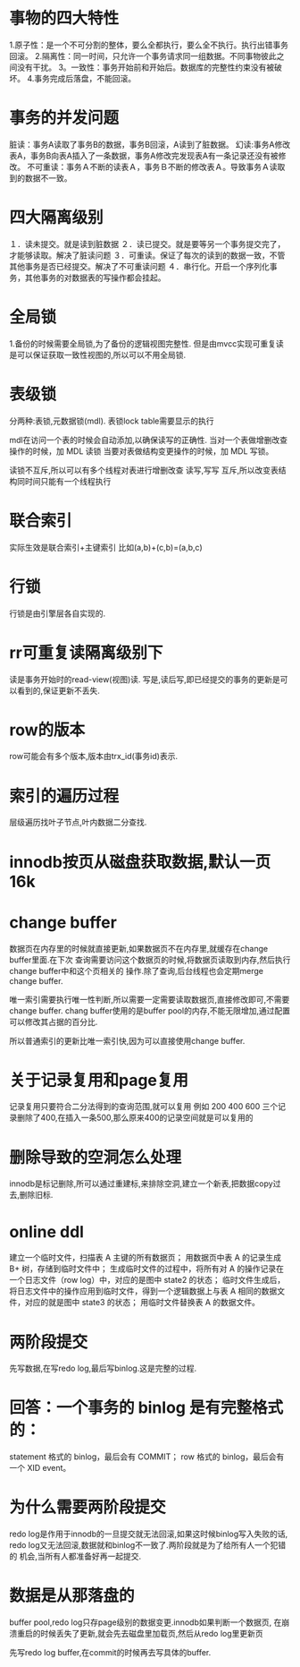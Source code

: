 # 事物的四大特性
1.原子性：是一个不可分割的整体，要么全都执行，要么全不执行。执行出错事务回滚。
2.隔离性：同一时间，只允许一个事务请求同一组数据。不同事物彼此之间没有干扰。
3。一致性：事务开始前和开始后。数据库的完整性约束没有被破坏。
4.事务完成后落盘，不能回滚。

# 事务的并发问题
脏读：事务A读取了事务B的数据，事务B回滚，A读到了脏数据。
幻读:事务A修改表A，事务B向表A插入了一条数据，事务A修改完发现表A有一条记录还没有被修改。
不可重读：事务Ａ不断的读表Ａ，事务Ｂ不断的修改表Ａ。导致事务Ａ读取到的数据不一致。

# 四大隔离级别

１．读未提交。就是读到脏数据
２．读已提交。就是要等另一个事务提交完了，才能够读取。解决了脏读问题
３．可重读。保证了每次的读到的数据一致，不管其他事务是否已经提交。解决了不可重读问题
４．串行化。开启一个序列化事务，其他事务的对数据表的写操作都会挂起。

# 全局锁
1.备份的时候需要全局锁,为了备份的逻辑视图完整性.
但是由mvcc实现可重复读是可以保证获取一致性视图的,所以可以不用全局锁.

# 表级锁
分两种:表锁,元数据锁(mdl).
表锁lock table需要显示的执行

mdl在访问一个表的时候会自动添加,以确保读写的正确性.
当对一个表做增删改查操作的时候，加 MDL 读锁
当要对表做结构变更操作的时候，加 MDL 写锁。

读锁不互斥,所以可以有多个线程对表进行增删改查
读写,写写 互斥,所以改变表结构同时间只能有一个线程执行

# 联合索引
实际生效是联合索引+主键索引
比如(a,b)+(c,b)=(a,b,c)

# 行锁
行锁是由引擎层各自实现的.

# rr可重复读隔离级别下
读是事务开始时的read-view(视图)读.
写是,读后写,即已经提交的事务的更新是可以看到的,保证更新不丢失.

# row的版本
row可能会有多个版本,版本由trx_id(事务id)表示.

# 索引的遍历过程
层级遍历找叶子节点,叶内数据二分查找.

# innodb按页从磁盘获取数据,默认一页16k

# change buffer
数据页在内存里的时候就直接更新,如果数据页不在内存里,就缓存在change buffer里面.在下次
查询需要访问这个数据页的时候,将数据页读取到内存,然后执行change buffer中和这个页相关的
操作.除了查询,后台线程也会定期merge change buffer.

唯一索引需要执行唯一性判断,所以需要一定需要读取数据页,直接修改即可,不需要change buffer.
chang buffer使用的是buffer pool的内存,不能无限增加,通过配置可以修改其占据的百分比.

所以普通索引的更新比唯一索引快,因为可以直接使用change buffer.

# 关于记录复用和page复用
记录复用只要符合二分法得到的查询范围,就可以复用
例如 200 400 600 三个记录删除了400,在插入一条500,那么原来400的记录空间就是可以复用的

# 删除导致的空洞怎么处理
innodb是标记删除,所可以通过重建标,来排除空洞,建立一个新表,把数据copy过去,删除旧标.

# online ddl
建立一个临时文件，扫描表 A 主键的所有数据页；
用数据页中表 A 的记录生成 B+ 树，存储到临时文件中；
生成临时文件的过程中，将所有对 A 的操作记录在一个日志文件（row log）中，对应的是图中 state2 的状态；
临时文件生成后，将日志文件中的操作应用到临时文件，得到一个逻辑数据上与表 A 相同的数据文件，对应的就是图中 state3 的状态；
用临时文件替换表 A 的数据文件。

# 两阶段提交
先写数据,在写redo log,最后写binlog.这是完整的过程.

# 回答：一个事务的 binlog 是有完整格式的：
statement 格式的 binlog，最后会有 COMMIT；
row 格式的 binlog，最后会有一个 XID event。

# 为什么需要两阶段提交
redo log是作用于innodb的一旦提交就无法回滚,如果这时候binlog写入失败的话,
redo log又无法回滚,数据就和binlog不一致了.两阶段就是为了给所有人一个犯错的
机会,当所有人都准备好再一起提交.

# 数据是从那落盘的
buffer pool,redo log只存page级别的数据变更.innodb如果判断一个数据页,
在崩溃重启的时候丢失了更新,就会先去磁盘里加载页,然后从redo log里更新页

先写redo log buffer,在commit的时候再去写具体的buffer.

#

